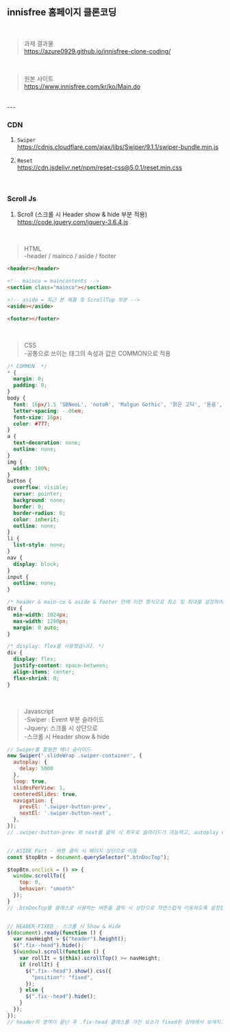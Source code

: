 ## innisfree 홈페이지 클론코딩
<br>

> 과제 결과물  
https://azure0929.github.io/innisfree-clone-coding/

<br>

> 원본 사이트  
https://www.innisfree.com/kr/ko/Main.do

<br>
---

<br>

### CDN
  1. `Swiper`  
  https://cdnjs.cloudflare.com/ajax/libs/Swiper/9.1.1/swiper-bundle.min.js  

  2. `Reset`  
   https://cdn.jsdelivr.net/npm/reset-css@5.0.1/reset.min.css

<br>

### Scroll Js
  1. Scroll (스크롤 시 Header show & hide 부분 적용)   
  https://code.jquery.com/jquery-3.6.4.js

<br>

> HTML  
> -header / mainco / aside / footer

```html
<header></header>

<!-- mainco = maincontents -->
<section class="mainco"></section> 

<!-- aside = 최근 본 제품 및 ScrollTop 부분 -->
<aside></aside>

<footer></footer>
```

<br>

> CSS   
> -공통으로 쓰이는 태그의 속성과 값은 COMMON으로 적용

```css
/* COMMON  */
* {
  margin: 0;
  padding: 0;
}
body {
  font: 16px/1.5 'SDNeoL', 'notoR', 'Malgun Gothic', '맑은 고딕', '돋움', sans-serif;
  letter-spacing: -.06em;
  font-size: 16px;
  color: #777;
}
a {
  text-decoration: none;
  outline: none;
}
img {
  width: 100%;
}
button {
  overflow: visible;
  cursor: pointer;
  background: none;
  border: 0;
  border-radius: 0;
  color: inherit;
  outline: none;
}
li {
  list-style: none;
}
nav {
  display: block;
}
input {
  outline: none;
}

/* header & main-co & aside & footer 안에 이런 형식으로 최소 및 최대를 설정하여 진행했습니다.*/
div {
  min-width: 1024px;
  max-width: 1280px;
  margin: 0 auto;
}

/* display: flex를 사용했습니다. */
div {
  display: flex;
  justify-content: space-between;
  align-items: center;
  flex-shrink: 0;
}
```

<br>

> Javascript   
> -Swiper : Event 부분 슬라이드   
> -Jquery: 스크롤 시 상단으로  
> -스크롤 시 Header show & hide

```javascript
// Swiper를 활용한 배너 슬라이드
new Swiper('.slideWrap .swiper-container', {
  autoplay: {
    delay: 5000
  },
  loop: true,
  slidesPerView: 1,
  centeredSlides: true,
  navigation: {
    prevEl: '.swiper-button-prev',
    nextEl: '.swiper-button-next',
  },
});
// .swiper-button-prev 와 next를 클릭 시 좌우로 슬라이드가 가능하고, autoplay delay를 5초로 설정하여 5초 후 다음 슬라이드가 보여지도록 했습니다.


// ASIDE Part - 버튼 클릭 시 페이지 상단으로 이동
const $topBtn = document.querySelector(".btnDocTop");

$topBtn.onclick = () => {
  window.scrollTo({
    top: 0,
    behavior: "smooth"
  });
}
// .btnDocTop를 클래스로 사용하는 버튼을 클릭 시 상단으로 자연스럽게 이동하도록 설정했습니다.


// HEADER-FIXED - 스크롤 시 Show & Hide
$(document).ready(function () {
  var navHeight = $("header").height();
  $(".fix--head").hide();
  $(window).scroll(function () {
    var rollIt = $(this).scrollTop() >= navHeight;
    if (rollIt) {
      $(".fix--head").show().css({
        "position": "fixed",
      });
    } else {
      $(".fix--head").hide();
    }
  });
});
// header의 영역이 끝난 후 .fix-head 클래스를 가진 요소가 fixed된 상태에서 보여지고 반대로 스크롤이 올라간 후에는 사라지는 것을 설정했습니다. 
```
